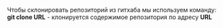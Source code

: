 Чтобы склонировать репозиторий из гитхаба
мы используем команду:
**git clone URL** - клонируется содержимое репозитория по адресу **URL**